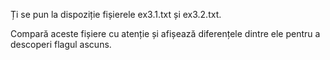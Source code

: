 Ți se pun la dispoziție fișierele ex3.1.txt și ex3.2.txt.

Compară aceste fișiere cu atenție și afișează diferențele dintre ele pentru a descoperi flagul ascuns.